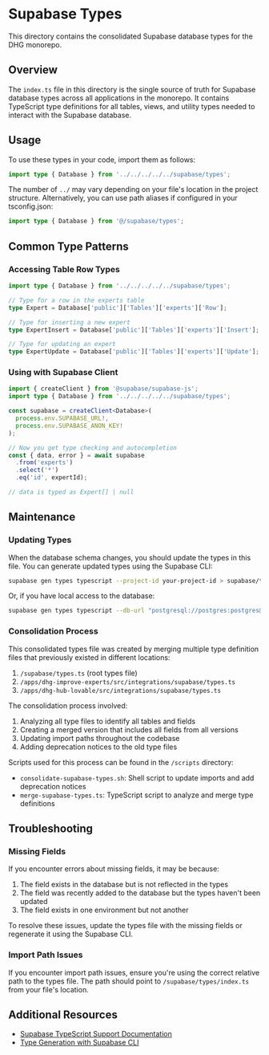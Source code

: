 # Supabase Types

This directory contains the consolidated Supabase database types for the DHG monorepo.

## Overview

The `index.ts` file in this directory is the single source of truth for Supabase database types across all applications in the monorepo. It contains TypeScript type definitions for all tables, views, and utility types needed to interact with the Supabase database.

## Usage

To use these types in your code, import them as follows:

```typescript
import type { Database } from '../../../../../supabase/types';
```

The number of `../` may vary depending on your file's location in the project structure. Alternatively, you can use path aliases if configured in your tsconfig.json:

```typescript
import type { Database } from '@/supabase/types';
```

## Common Type Patterns

### Accessing Table Row Types

```typescript
import type { Database } from '../../../../../supabase/types';

// Type for a row in the experts table
type Expert = Database['public']['Tables']['experts']['Row'];

// Type for inserting a new expert
type ExpertInsert = Database['public']['Tables']['experts']['Insert'];

// Type for updating an expert
type ExpertUpdate = Database['public']['Tables']['experts']['Update'];
```

### Using with Supabase Client

```typescript
import { createClient } from '@supabase/supabase-js';
import type { Database } from '../../../../../supabase/types';

const supabase = createClient<Database>(
  process.env.SUPABASE_URL!,
  process.env.SUPABASE_ANON_KEY!
);

// Now you get type checking and autocompletion
const { data, error } = await supabase
  .from('experts')
  .select('*')
  .eq('id', expertId);

// data is typed as Expert[] | null
```

## Maintenance

### Updating Types

When the database schema changes, you should update the types in this file. You can generate updated types using the Supabase CLI:

```bash
supabase gen types typescript --project-id your-project-id > supabase/types/index.ts
```

Or, if you have local access to the database:

```bash
supabase gen types typescript --db-url "postgresql://postgres:postgres@localhost:54322/postgres" > supabase/types/index.ts
```

### Consolidation Process

This consolidated types file was created by merging multiple type definition files that previously existed in different locations:

1. `/supabase/types.ts` (root types file)
2. `/apps/dhg-improve-experts/src/integrations/supabase/types.ts`
3. `/apps/dhg-hub-lovable/src/integrations/supabase/types.ts`

The consolidation process involved:

1. Analyzing all type files to identify all tables and fields
2. Creating a merged version that includes all fields from all versions
3. Updating import paths throughout the codebase
4. Adding deprecation notices to the old type files

Scripts used for this process can be found in the `/scripts` directory:

- `consolidate-supabase-types.sh`: Shell script to update imports and add deprecation notices
- `merge-supabase-types.ts`: TypeScript script to analyze and merge type definitions

## Troubleshooting

### Missing Fields

If you encounter errors about missing fields, it may be because:

1. The field exists in the database but is not reflected in the types
2. The field was recently added to the database but the types haven't been updated
3. The field exists in one environment but not another

To resolve these issues, update the types file with the missing fields or regenerate it using the Supabase CLI.

### Import Path Issues

If you encounter import path issues, ensure you're using the correct relative path to the types file. The path should point to `/supabase/types/index.ts` from your file's location.

## Additional Resources

- [Supabase TypeScript Support Documentation](https://supabase.com/docs/reference/javascript/typescript-support)
- [Type Generation with Supabase CLI](https://supabase.com/docs/reference/cli/supabase-gen-types) 